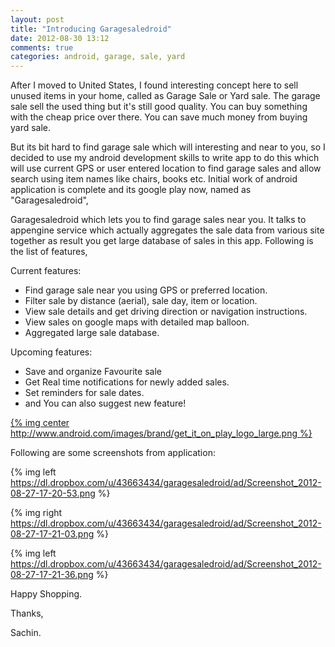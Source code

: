 ```yaml
---
layout: post
title: "Introducing Garagesaledroid"
date: 2012-08-30 13:12
comments: true
categories: android, garage, sale, yard
---
```


 
After I moved to United States, I found interesting concept here to sell unused items in your home, called as Garage Sale or Yard sale. The garage sale sell the used thing but it's still good quality. You can buy something with the cheap price over there. You can save much money from buying yard sale.

 But its bit hard to find garage sale which will interesting and near to you, so I decided to use my android development skills to write app to do this which will use current GPS or user entered location to find garage sales and allow search using item names like chairs, books etc. Initial work of android application is complete and its google play now, named as "Garagesaledroid",


  Garagesaledroid which lets you to find garage sales near you. It talks to appengine service which actually aggregates the sale data from various site together as result you get large database of sales in this app. Following is the list of features,

Current features:

- Find garage sale near you using GPS or preferred location.
- Filter sale by distance (aerial), sale day, item or location.
- View sale details and get driving direction or navigation instructions.
- View sales on google maps with detailed map balloon.
- Aggregated large sale database.


Upcoming features:

- Save and organize Favourite sale
- Get Real time notifications for newly added sales.
- Set reminders for sale dates.
- and You can also suggest new feature!

<a href="http://play.google.com/store/apps/details?id=com.samarth.garagesale">
{% img center http://www.android.com/images/brand/get_it_on_play_logo_large.png %}
</a> 


Following are some screenshots from application:

{% img left https://dl.dropbox.com/u/43663434/garagesaledroid/ad/Screenshot_2012-08-27-17-20-53.png %}

{% img right https://dl.dropbox.com/u/43663434/garagesaledroid/ad/Screenshot_2012-08-27-17-21-03.png %}

{% img left https://dl.dropbox.com/u/43663434/garagesaledroid/ad/Screenshot_2012-08-27-17-21-36.png %}


 
Happy Shopping.


Thanks,

Sachin.
